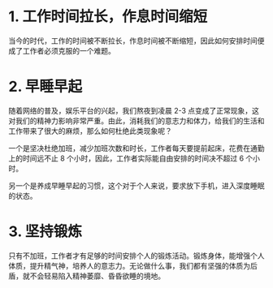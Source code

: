 # 1. 工作时间拉长，作息时间缩短

当今的时代，工作的时间被不断拉长，作息时间被不断缩短，因此如何安排时间便成了工作者必须克服的一个难题。





# 2. 早睡早起

随着网络的普及，娱乐平台的兴起，我们熬夜到凌晨 2-3 点变成了正常现象，这对我们的精神力影响非常严重。由此，消耗我们的意志力和体力，给我们的生活和工作带来了很大的麻烦，那么如何杜绝此类现象呢？

一个是坚决杜绝加班，减少加班次数和时长，工作者每天要提前起床，花费在通勤上的时间远不止 8 个小时，因此，工作者实际能自由安排的时间决不超过 6 个小时。

另一个是养成早睡早起的习惯，这个对于个人来说，要求放下手机，进入深度睡眠的状态。 



# 3. 坚持锻炼

只有不加班，工作者才有足够的时间安排个人的锻炼活动。锻炼身体，能增强个人体质，提升精气神，培养人的意志力。无论做什么事，我们都有坚强的体质为后盾，就不会轻易陷入精神萎靡、昏昏欲睡的境地。



